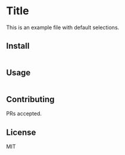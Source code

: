 # Title

This is an example file with default selections.

## Install

```
```

## Usage

```
```

## Contributing

PRs accepted.

## License

MIT
